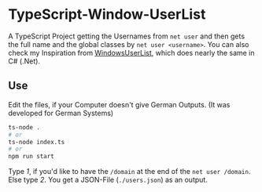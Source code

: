 # TypeScript-Window-UserList

A TypeScript Project getting the Usernames from `net user` and then gets the full name and the global classes by `net user <username>`. You can also check my Inspiration from [WindowsUserList](https://github.com/filip326/WindowsUserList), which does nearly the same in C# (.Net).

## Use

Edit the files, if your Computer doesn't give German Outputs. (It was developed for German Systems)

```bash
ts-node .
# or
ts-node index.ts
# or
npm run start
```

Type *1*, if you'd like to have the `/domain` at the end of the `net user /domain`. Else type *2*.
You get a JSON-File (`./users.json`) as an output.
